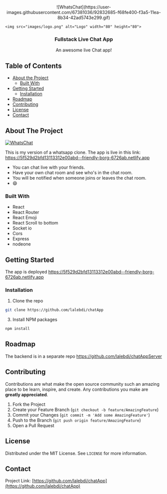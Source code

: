 <!-- PROJECT LOGO -->
<br />
<p align="center">
    ![WhatsChat](https://user-images.githubusercontent.com/67381036/92832685-f68fe400-f3a5-11ea-8b34-42ad5743e299.gif)

    <img src="images/logo.png" alt="Logo" width="80" height="80">
  

  <h3 align="center">Fullstack Live Chat App</h3>

  <p align="center">
    An awesome live Chat app!
    <br />
   
  </p>
</p>



<!-- TABLE OF CONTENTS -->
## Table of Contents

* [About the Project](#about-the-project)
  * [Built With](#built-with)
* [Getting Started](#getting-started)
  * [Installation](#installation)
* [Roadmap](#roadmap)
* [Contributing](#contributing)
* [License](#license)
* [Contact](#contact)



<!-- ABOUT THE PROJECT -->
## About The Project

[![WhatsChat][product-screenshot]](![WhatsChat](https://user-images.githubusercontent.com/67381036/92832685-f68fe400-f3a5-11ea-8b34-42ad5743e299.gif)
)

This is my version of a whatsapp clone. The app is live in this link: https://5f529d2bfd13113312e00abd--friendly-borg-6726ab.netlify.app


* You can chat live with your friends.
* Have your own chat room and see who's in the chat room.
* You will be notified when someone joins or leaves the chat room.
* :smile:



### Built With

* React
* React Router
* React Emoji
* React Scroll to bottom
* Socket io 
* Cors
* Express
* nodeone



<!-- GETTING STARTED -->
## Getting Started

The app is deployed https://5f529d2bfd13113312e00abd--friendly-borg-6726ab.netlify.app



### Installation


1. Clone the repo
```sh
git clone https://github.com/lalebdi/chatApp
```
3. Install NPM packages
```sh
npm install
```




<!-- ROADMAP -->
## Roadmap

The backend is in a separate repo https://github.com/lalebdi/chatAppServer



<!-- CONTRIBUTING -->
## Contributing

Contributions are what make the open source community such an amazing place to be learn, inspire, and create. Any contributions you make are **greatly appreciated**.

1. Fork the Project
2. Create your Feature Branch (`git checkout -b feature/AmazingFeature`)
3. Commit your Changes (`git commit -m 'Add some AmazingFeature'`)
4. Push to the Branch (`git push origin feature/AmazingFeature`)
5. Open a Pull Request



<!-- LICENSE -->
## License

Distributed under the MIT License. See `LICENSE` for more information.



<!-- CONTACT -->
## Contact


Project Link: [https://github.com/lalebdi/chatApp](https://github.com/lalebdi/chatApp)







<!-- MARKDOWN LINKS & IMAGES -->

[product-screenshot]: images/screenshot.png

